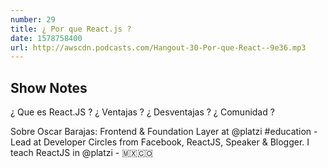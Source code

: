 ```yaml
---
number: 29
title: ¿ Por que React.js ?
date: 1578758400
url: http://awscdn.podcasts.com/Hangout-30-Por-que-React--9e36.mp3
---
```


## Show Notes

¿ Que es React.JS ? ¿ Ventajas ? ¿ Desventajas ? ¿ Comunidad ?

Sobre Oscar Barajas:
Frontend & Foundation Layer at @platzi #education - Lead at Developer Circles from Facebook, ReactJS, Speaker & Blogger. I teach ReactJS in @platzi - 🇲🇽🇨🇴